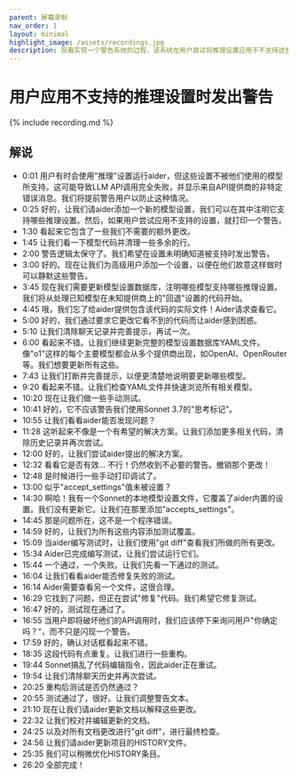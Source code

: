 ```yaml
---
parent: 屏幕录制
nav_order: 1
layout: minimal
highlight_image: /assets/recordings.jpg
description: 观看实现一个警告系统的过程，该系统在用户尝试将推理设置应用于不支持这些设置的模型时发出警告。包括添加模型元数据、确认对话框、重构和全面的测试覆盖。
---
```


# 用户应用不支持的推理设置时发出警告

<script>
const recording_id = "model-accepts-settings";
const recording_url = "https://gist.githubusercontent.com/paul-gauthier/66b1b5aa7136147702c98afc4987c0d4/raw/4b5c7ddf7e80db1ff4dfa78fe158bc000fc42e0e/accepts-settings.cast";
</script>

{% include recording.md %}

## 解说

- 0:01 用户有时会使用"推理"设置运行aider，但这些设置不被他们使用的模型所支持。这可能导致LLM API调用完全失败，并显示来自API提供商的非特定错误消息。我们将提前警告用户以防止这种情况。
- 0:25 好的，让我们请aider添加一个新的模型设置，我们可以在其中注明它支持哪些推理设置。然后，如果用户尝试应用不支持的设置，就打印一个警告。
- 1:30 看起来它包含了一些我们不需要的额外更改。
- 1:45 让我们看一下模型代码并清理一些多余的行。
- 2:00 警告逻辑太保守了。我们希望在设置未明确知道被支持时发出警告。
- 3:00 好的。现在让我们为高级用户添加一个设置，以便在他们故意这样做时可以静默这些警告。
- 3:45 现在我们需要更新模型设置数据库，注明哪些模型支持哪些推理设置。我们将从处理已知模型在未知提供商上的"回退"设置的代码开始。
- 4:45 哦，我们忘了给aider提供包含该代码的实际文件！Aider请求查看它。
- 5:00 好的，我们通过要求它更改它看不到的代码而让aider感到困惑。
- 5:10 让我们清除聊天记录并完善提示，再试一次。
- 6:00 看起来不错。让我们继续更新完整的模型设置数据库YAML文件。像"o1"这样的每个主要模型都会从多个提供商出现，如OpenAI、OpenRouter等。我们想要更新所有这些。
- 7:43 让我们打断并完善提示，以便更清楚地说明要更新哪些模型。
- 9:20 看起来不错。让我们检查YAML文件并快速浏览所有相关模型。
- 10:20 现在让我们做一些手动测试。
- 10:41 好的，它不应该警告我们使用Sonnet 3.7的"思考标记"。
- 10:55 让我们看看aider能否发现问题？
- 11:28 这听起来不像是一个有希望的解决方案。让我们添加更多相关代码，清除历史记录并再次尝试。
- 12:00 好的，让我们尝试aider提出的解决方案。
- 12:32 看看它是否有效... 不行！仍然收到不必要的警告。撤销那个更改！
- 12:48 是时候进行一些手动打印调试了。
- 13:00 似乎"accept_settings"值未被设置？
- 14:30 啊哈！我有一个Sonnet的本地模型设置文件，它覆盖了aider内置的设置。我们没有更新它。让我们在那里添加"accepts_settings"。
- 14:45 那是问题所在，这不是一个程序错误。
- 14:59 好的，让我们为所有这些内容添加测试覆盖。
- 15:09 当aider编写测试时，让我们使用"git diff"查看我们所做的所有更改。
- 15:34 Aider已完成编写测试，让我们尝试运行它们。
- 15:44 一个通过，一个失败。让我们先看一下通过的测试。
- 16:04 让我们看看aider能否修复失败的测试。
- 16:14 Aider需要查看另一个文件，这很合理。
- 16:29 它找到了问题，但正在尝试"修复"代码。我们希望它修复测试。
- 16:47 好的，测试现在通过了。
- 16:55 当用户即将破坏他们的API调用时，我们应该停下来询问用户"你确定吗？"，而不只是闪现一个警告。
- 17:59 好的，确认对话框看起来不错。
- 18:35 这段代码有点重复。让我们进行一些重构。
- 19:44 Sonnet搞乱了代码编辑指令，因此aider正在重试。
- 19:54 让我们清除聊天历史并再次尝试。
- 20:25 重构后测试是否仍然通过？
- 20:55 测试通过了，很好。让我们调整警告文本。
- 21:10 现在让我们请aider更新文档以解释这些更改。
- 22:32 让我们校对并编辑更新的文档。
- 24:25 以及对所有文档更改进行"git diff"，进行最终检查。
- 24:56 让我们请aider更新项目的HISTORY文件。
- 25:35 我们可以稍微优化HISTORY条目。
- 26:20 全部完成！






